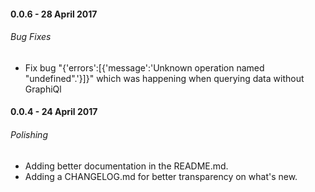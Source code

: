 #### 0.0.6 - 28 April 2017
###### Bug Fixes
- Fix bug "{'errors':[{'message':'Unknown operation named \"undefined\".'}]}" which was happening when querying data without GraphiQl

#### 0.0.4 - 24 April 2017
###### Polishing
- Adding better documentation in the README.md.
- Adding a CHANGELOG.md for better transparency on what's new.